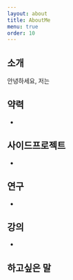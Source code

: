 ```yaml
---
layout: about
title: AboutMe
menu: true
order: 10
---
```


## 소개

안녕하세요, 저는 

## 약력

- 


## 사이드프로젝트

- 

## 연구

- 

## 강의

- 

## 하고싶은 말

